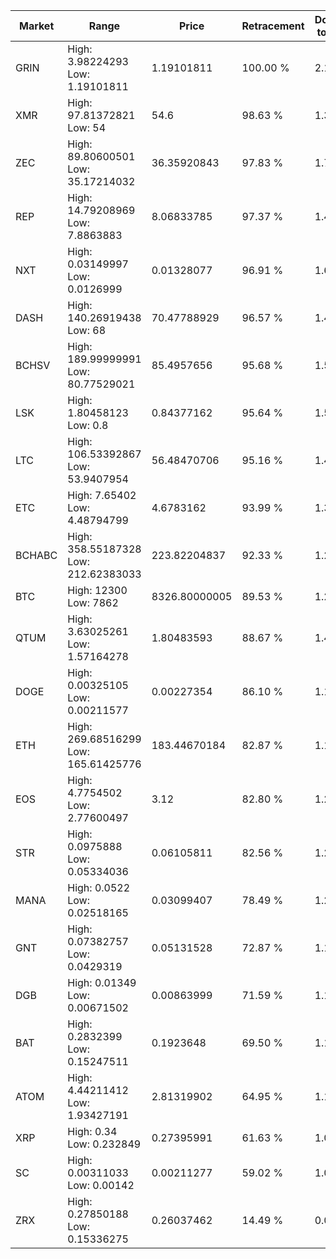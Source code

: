 | Market | Range | Price| Retracement | Doubles to 50% |
| --- | --- | --- | --- | --- |
| GRIN | High: 3.98224293<br />Low: 1.19101811 | 1.19101811 | 100.00 % | 2.17 |
| XMR | High: 97.81372821<br />Low: 54 | 54.6 | 98.63 % | 1.39 |
| ZEC | High: 89.80600501<br />Low: 35.17214032 | 36.35920843 | 97.83 % | 1.72 |
| REP | High: 14.79208969<br />Low: 7.8863883 | 8.06833785 | 97.37 % | 1.41 |
| NXT | High: 0.03149997<br />Low: 0.0126999 | 0.01328077 | 96.91 % | 1.66 |
| DASH | High: 140.26919438<br />Low: 68 | 70.47788929 | 96.57 % | 1.48 |
| BCHSV | High: 189.99999991<br />Low: 80.77529021 | 85.4957656 | 95.68 % | 1.58 |
| LSK | High: 1.80458123<br />Low: 0.8 | 0.84377162 | 95.64 % | 1.54 |
| LTC | High: 106.53392867<br />Low: 53.9407954 | 56.48470706 | 95.16 % | 1.42 |
| ETC | High: 7.65402<br />Low: 4.48794799 | 4.6783162 | 93.99 % | 1.30 |
| BCHABC | High: 358.55187328<br />Low: 212.62383033 | 223.82204837 | 92.33 % | 1.28 |
| BTC | High: 12300<br />Low: 7862 | 8326.80000005 | 89.53 % | 1.21 |
| QTUM | High: 3.63025261<br />Low: 1.57164278 | 1.80483593 | 88.67 % | 1.44 |
| DOGE | High: 0.00325105<br />Low: 0.00211577 | 0.00227354 | 86.10 % | 1.18 |
| ETH | High: 269.68516299<br />Low: 165.61425776 | 183.44670184 | 82.87 % | 1.19 |
| EOS | High: 4.7754502<br />Low: 2.77600497 | 3.12 | 82.80 % | 1.21 |
| STR | High: 0.0975888<br />Low: 0.05334036 | 0.06105811 | 82.56 % | 1.24 |
| MANA | High: 0.0522<br />Low: 0.02518165 | 0.03099407 | 78.49 % | 1.25 |
| GNT | High: 0.07382757<br />Low: 0.0429319 | 0.05131528 | 72.87 % | 1.14 |
| DGB | High: 0.01349<br />Low: 0.00671502 | 0.00863999 | 71.59 % | 1.17 |
| BAT | High: 0.2832399<br />Low: 0.15247511 | 0.1923648 | 69.50 % | 1.13 |
| ATOM | High: 4.44211412<br />Low: 1.93427191 | 2.81319902 | 64.95 % | 1.13 |
| XRP | High: 0.34<br />Low: 0.232849 | 0.27395991 | 61.63 % | 1.05 |
| SC | High: 0.00311033<br />Low: 0.00142 | 0.00211277 | 59.02 % | 1.07 |
| ZRX | High: 0.27850188<br />Low: 0.15336275 | 0.26037462 | 14.49 % | 0.00 |
